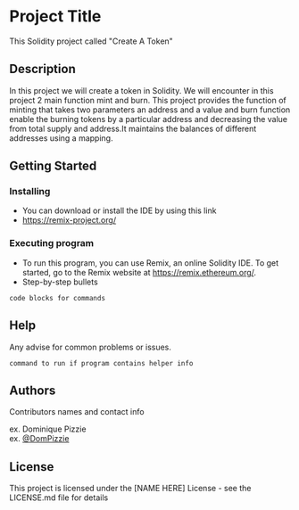 # Project Title
This Solidity project called "Create A Token" 

## Description
In this project we will create a token in Solidity. We will encounter in this project 2 main function mint and burn. This project provides the function of minting that takes two parameters an address and a value and burn function enable the burning tokens by a particular address and decreasing the value from total supply and address.It maintains the balances of different addresses using a mapping.

## Getting Started

### Installing

* You can download or install the IDE by using this link
* https://remix-project.org/

### Executing program

* To run this program, you can use Remix, an online Solidity IDE. To get started, go to the Remix website at https://remix.ethereum.org/.
* Step-by-step bullets
```
code blocks for commands
```

## Help

Any advise for common problems or issues.
```
command to run if program contains helper info
```

## Authors

Contributors names and contact info

ex. Dominique Pizzie  
ex. [@DomPizzie](https://twitter.com/dompizzie)


## License

This project is licensed under the [NAME HERE] License - see the LICENSE.md file for details

